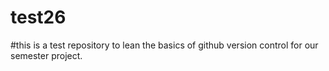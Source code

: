 # test26
#this is a test repository to lean the basics of github version control for our semester project.
